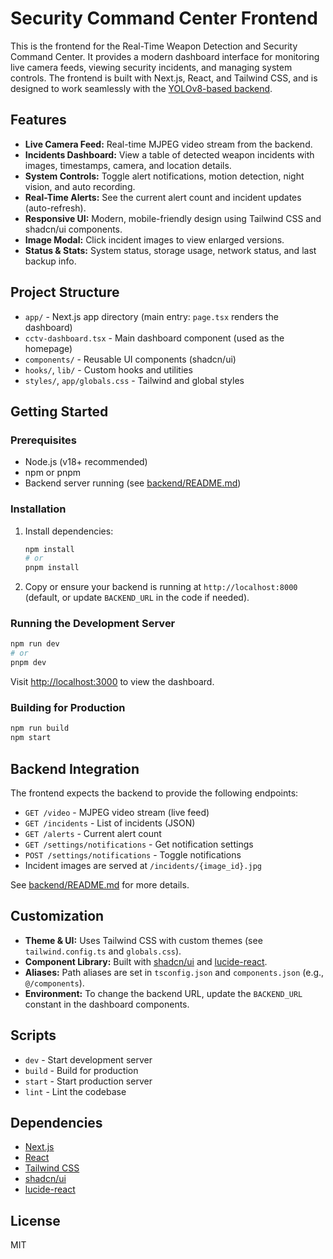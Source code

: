 # Security Command Center Frontend

This is the frontend for the Real-Time Weapon Detection and Security Command Center. It provides a modern dashboard interface for monitoring live camera feeds, viewing security incidents, and managing system controls. The frontend is built with Next.js, React, and Tailwind CSS, and is designed to work seamlessly with the [YOLOv8-based backend](../backend/README.md).

## Features
- **Live Camera Feed:** Real-time MJPEG video stream from the backend.
- **Incidents Dashboard:** View a table of detected weapon incidents with images, timestamps, camera, and location details.
- **System Controls:** Toggle alert notifications, motion detection, night vision, and auto recording.
- **Real-Time Alerts:** See the current alert count and incident updates (auto-refresh).
- **Responsive UI:** Modern, mobile-friendly design using Tailwind CSS and shadcn/ui components.
- **Image Modal:** Click incident images to view enlarged versions.
- **Status & Stats:** System status, storage usage, network status, and last backup info.

## Project Structure
- `app/` - Next.js app directory (main entry: `page.tsx` renders the dashboard)
- `cctv-dashboard.tsx` - Main dashboard component (used as the homepage)
- `components/` - Reusable UI components (shadcn/ui)
- `hooks/`, `lib/` - Custom hooks and utilities
- `styles/`, `app/globals.css` - Tailwind and global styles

## Getting Started

### Prerequisites
- Node.js (v18+ recommended)
- npm or pnpm
- Backend server running (see [backend/README.md](../backend/README.md))

### Installation
1. Install dependencies:
   ```bash
   npm install
   # or
   pnpm install
   ```
2. Copy or ensure your backend is running at `http://localhost:8000` (default, or update `BACKEND_URL` in the code if needed).

### Running the Development Server
```bash
npm run dev
# or
pnpm dev
```
Visit [http://localhost:3000](http://localhost:3000) to view the dashboard.

### Building for Production
```bash
npm run build
npm start
```

## Backend Integration
The frontend expects the backend to provide the following endpoints:
- `GET /video` - MJPEG video stream (live feed)
- `GET /incidents` - List of incidents (JSON)
- `GET /alerts` - Current alert count
- `GET /settings/notifications` - Get notification settings
- `POST /settings/notifications` - Toggle notifications
- Incident images are served at `/incidents/{image_id}.jpg`

See [backend/README.md](../backend/README.md) for more details.

## Customization
- **Theme & UI:** Uses Tailwind CSS with custom themes (see `tailwind.config.ts` and `globals.css`).
- **Component Library:** Built with [shadcn/ui](https://ui.shadcn.com/) and [lucide-react](https://lucide.dev/).
- **Aliases:** Path aliases are set in `tsconfig.json` and `components.json` (e.g., `@/components`).
- **Environment:** To change the backend URL, update the `BACKEND_URL` constant in the dashboard components.

## Scripts
- `dev` - Start development server
- `build` - Build for production
- `start` - Start production server
- `lint` - Lint the codebase

## Dependencies
- [Next.js](https://nextjs.org/)
- [React](https://react.dev/)
- [Tailwind CSS](https://tailwindcss.com/)
- [shadcn/ui](https://ui.shadcn.com/)
- [lucide-react](https://lucide.dev/)

## License
MIT 
